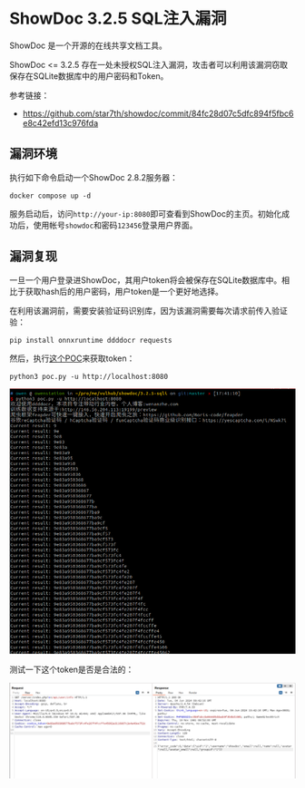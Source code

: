 # ShowDoc 3.2.5 SQL注入漏洞

ShowDoc 是一个开源的在线共享文档工具。

ShowDoc <= 3.2.5 存在一处未授权SQL注入漏洞，攻击者可以利用该漏洞窃取保存在SQLite数据库中的用户密码和Token。

参考链接：

- <https://github.com/star7th/showdoc/commit/84fc28d07c5dfc894f5fbc6e8c42efd13c976fda>

## 漏洞环境

执行如下命令启动一个ShowDoc 2.8.2服务器：

```
docker compose up -d
```

服务启动后，访问`http://your-ip:8080`即可查看到ShowDoc的主页。初始化成功后，使用帐号`showdoc`和密码`123456`登录用户界面。

## 漏洞复现

一旦一个用户登录进ShowDoc，其用户token将会被保存在SQLite数据库中。相比于获取hash后的用户密码，用户token是一个更好地选择。

在利用该漏洞前，需要安装验证码识别库，因为该漏洞需要每次请求前传入验证验：

```
pip install onnxruntime ddddocr requests
```

然后，执行[这个POC](poc.py)来获取token：

```
python3 poc.py -u http://localhost:8080
```

![](1.png)

测试一下这个token是否是合法的：

![](2.png)
